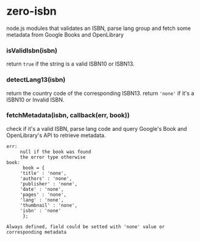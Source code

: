 # zero-isbn
 node.js modules that validates an ISBN, parse lang group and fetch some metadata from Google Books and OpenLibrary 
### isValidIsbn(isbn)
  return `true` if the string is a valid ISBN10 or ISBN13.
  
  
### detectLang13(isbn)
  return the country code of the corresponding ISBN13.
  return `'none'` if it's a ISBN10 or Invalid ISBN.
  
### fetchMetadata(isbn, callback(err, book))
  check if it's a valid ISBN, parse lang code and query Google's Book and OpenLibrary's API to retrieve metadata.
  
    err: 
         null if the book was found
         the error type otherwise
    book: 
          book = {
         'title' : 'none',
         'authors' : 'none',
         'publisher' : 'none',
         'date' : 'none',
         'pages' : 'none',
         'lang' : 'none',
         'thumbnail' : 'none',
         'isbn' : 'none'
          };
 
    Always defined, field could be setted with 'none' value or corresponding metadata
